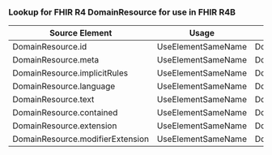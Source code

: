 ### Lookup for FHIR R4 DomainResource for use in FHIR R4B

| Source Element | Usage | Target |
| -------------- | ----- | ------ |
| DomainResource.id | UseElementSameName | DomainResource.id |
| DomainResource.meta | UseElementSameName | DomainResource.meta |
| DomainResource.implicitRules | UseElementSameName | DomainResource.implicitRules |
| DomainResource.language | UseElementSameName | DomainResource.language |
| DomainResource.text | UseElementSameName | DomainResource.text |
| DomainResource.contained | UseElementSameName | DomainResource.contained |
| DomainResource.extension | UseElementSameName | DomainResource.extension |
| DomainResource.modifierExtension | UseElementSameName | DomainResource.modifierExtension |
